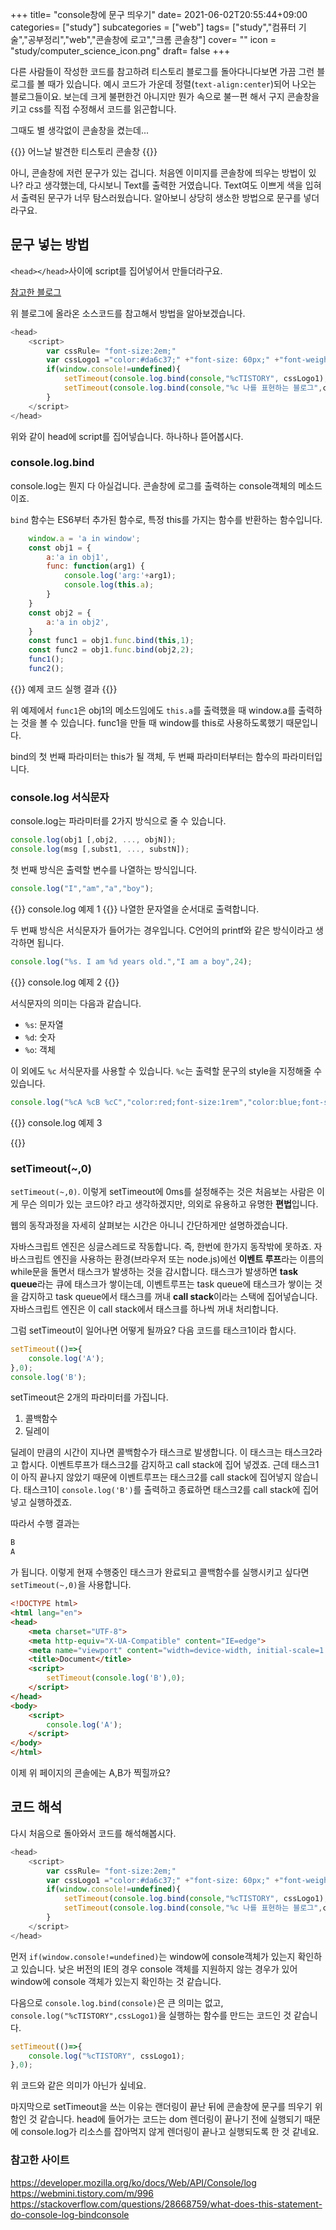 +++
title= "console창에 문구 띄우기"
date= 2021-06-02T20:55:44+09:00
categories= ["study"]
subcategories = ["web"]
tags= ["study","컴퓨터 기술","공부정리","web","콘솔창에 로고","크롬 콘솔창"]
cover= ""
icon = "study/computer_science_icon.png"
draft= false
+++

다른 사람들이 작성한 코드를 참고하려 티스토리 블로그를 돌아다니다보면 가끔 그런 블로그를 볼 때가 있습니다. 예시 코드가 가운데 정렬(`text-align:center`)되어 나오는 블로그들이요. 보는데 크게 불편한건 아니지만 뭔가 속으로 불ㅡ편 해서 구지 콘솔창을 키고 css를 직접 수정해서 코드를 읽곤합니다.

그때도 별 생각없이 콘솔창을 켰는데...

{{<figure-img src="images/티스토리 콘솔창 문구.png" alt="티스토리 콘솔창">}}
어느날 발견한 티스토리 콘솔창
{{</figure-img>}}

아니, 콘솔창에 저런 문구가 있는 겁니다. 처음엔 이미지를 콘솔창에 띄우는 방법이 있나? 라고 생각했는데, 다시보니 Text를 출력한 거였습니다. Text여도 이쁘게 색을 입혀서 출력된 문구가 너무 탐스러웠습니다. 알아보니 상당히 생소한 방법으로 문구를 넣더라구요.

## 문구 넣는 방법
`<head></head>`사이에 script를 집어넣어서 만들더라구요.

[참고한 블로그](https://webmini.tistory.com/m/996)

위 블로그에 올라온 소스코드를 참고해서 방법을 알아보겠습니다.

```js
<head>
    <script>
        var cssRule= "font-size:2em;"
        var cssLogo1 ="color:#da6c37;" +"font-size: 60px;" +"font-weight: bold;" +"letter-space:-1px;" +"font-family:Tahoma,Arial,sans-serif";
        if(window.console!=undefined){
            setTimeout(console.log.bind(console,"%cTISTORY", cssLogo1),0);
            setTimeout(console.log.bind(console,"%c 나를 표현하는 블로그",cssRule),0);
        }
    </script>
</head>
```
위와 같이 head에 script를 집어넣습니다. 하나하나 뜯어봅시다.

### console.log.bind

console.log는 뭔지 다 아실겁니다. 콘솔창에 로그를 출력하는 console객체의 메소드이죠.

`bind` 함수는 ES6부터 추가된 함수로, 특정 this를 가지는 함수를 반환하는 함수입니다.

```js
    window.a = 'a in window';
    const obj1 = {
        a:'a in obj1',
        func: function(arg1) {
            console.log('arg:'+arg1);
            console.log(this.a);
        }
    }
    const obj2 = {
        a:'a in obj2',
    }
    const func1 = obj1.func.bind(this,1);
    const func2 = obj1.func.bind(obj2,2);
    func1();
    func2();
```

{{<figure-img src="images/bind 예제코드.png" alt="bind 예제코드">}}
예제 코드 실행 결과
{{</figure-img>}}

위 예제에서 `func1`은 obj1의 메소드임에도 `this.a`를 출력했을 때 window.a를 출력하는 것을 볼 수 있습니다. func1을 만들 때 window를 this로 사용하도록했기 때문입니다.

bind의 첫 번째 파라미터는 this가 될 객체, 두 번째 파라미터부터는 함수의 파라미터입니다. 

### console.log 서식문자
console.log는 파라미터를 2가지 방식으로 줄 수 있습니다.

```js
console.log(obj1 [,obj2, ..., objN]);
console.log(msg [,subst1, ..., substN]);
```

첫 번째 방식은 출력할 변수를 나열하는 방식입니다. 
```js
console.log("I","am","a","boy");
```
{{<figure-img src="images/console.log 예제1.png" alt="console.log 예제코드">}}
console.log 예제 1
{{</figure-img>}}
나열한 문자열을 순서대로 출력합니다.

두 번째 방식은 서식문자가 들어가는 경우입니다. C언어의 printf와 같은 방식이라고 생각하면 됩니다.
```js
console.log("%s. I am %d years old.","I am a boy",24);
```
{{<figure-img src="images/console.log 예제2.png" alt="console.log 예제코드2">}}
console.log 예제 2
{{</figure-img>}}

서식문자의 의미는 다음과 같습니다.
- `%s`: 문자열
- `%d`: 숫자
- `%o`: 객체

이 외에도 `%c` 서식문자를 사용할 수 있습니다. `%c`는 출력할 문구의 style을 지정해줄 수 있습니다. 

```js
console.log("%cA %cB %cC","color:red;font-size:1rem","color:blue;font-size:1.5rem","color:green;font-size:2rem");
```
{{<figure-img src="images/console.log 예제3.png" alt="console.log 예제코드3">}}
console.log 예제 3

{{</figure-img>}}

### setTimeout(~,0)
`setTimeout(~,0)`. 이렇게 setTimeout에 0ms를 설정해주는 것은 처음보는 사람은 이게 무슨 의미가 있는 코드야? 라고 생각하겠지만, 의외로 유용하고 유명한 **편법**입니다. 

웹의 동작과정을 자세히 살펴보는 시간은 아니니 간단하게만 설명하겠습니다.

자바스크립트 엔진은 싱글스레드로 작동합니다. 즉, 한번에 한가지 동작밖에 못하죠. 자바스크립트 엔진을 사용하는 환경(브라우저 또는 node.js)에선 **이벤트 루프**라는 이름의 while문을 돌면서 태스크가 발생하는 것을 감시합니다. 태스크가 발생하면 **task queue**라는 큐에 태스크가 쌓이는데, 이벤트루프는 task queue에 태스크가 쌓이는 것을 감지하고 task queue에서 태스크를 꺼내 **call stack**이라는 스택에 집어넣습니다. 자바스크립트 엔진은 이 call stack에서 태스크를 하나씩 꺼내 처리합니다.

그럼 setTimeout이 일어나면 어떻게 될까요? 다음 코드를 태스크1이라 합시다.
```js
setTimeout(()=>{
    console.log('A');
},0);
console.log('B');
```
setTimeout은 2개의 파라미터를 가집니다. 

1) 콜백함수  
2) 딜레이   

딜레이 만큼의 시간이 지나면 콜백함수가 태스크로 발생합니다. 이 태스크는 태스크2라고 합시다. 이벤트루프가 태스크2를 감지하고 call stack에 집어 넣겠죠. 근데 태스크1이 아직 끝나지 않았기 때문에 이벤트루프는 태스크2를 call stack에 집어넣지 않습니다. 태스크1이 `console.log('B')`를 출력하고 종료하면 태스크2를 call stack에 집어넣고 실행하겠죠. 

따라서 수행 결과는 
```bash
B
A
```
가 됩니다. 이렇게 현재 수행중인 태스크가 완료되고 콜백함수를 실행시키고 싶다면 `setTimeout(~,0)`을 사용합니다.

```html
<!DOCTYPE html>
<html lang="en">
<head>
    <meta charset="UTF-8">
    <meta http-equiv="X-UA-Compatible" content="IE=edge">
    <meta name="viewport" content="width=device-width, initial-scale=1.0">
    <title>Document</title>
    <script>
        setTimeout(console.log('B'),0);
    </script>
</head>
<body>
    <script>
        console.log('A');
    </script>
</body>
</html>
```
이제 위 페이지의 콘솔에는 A,B가 찍힐까요?

## 코드 해석

다시 처음으로 돌아와서 코드를 해석해봅시다.
```js
<head>
    <script>
        var cssRule= "font-size:2em;"
        var cssLogo1 ="color:#da6c37;" +"font-size: 60px;" +"font-weight: bold;" +"letter-space:-1px;" +"font-family:Tahoma,Arial,sans-serif";
        if(window.console!=undefined){
            setTimeout(console.log.bind(console,"%cTISTORY", cssLogo1),0);
            setTimeout(console.log.bind(console,"%c 나를 표현하는 블로그",cssRule),0);
        }
    </script>
</head>
```
먼저 `if(window.console!=undefined)`는 window에 console객체가 있는지 확인하고 있습니다. 낮은 버전의 IE의 경우 console 객체를 지원하지 않는 경우가 있어 window에 console 객체가 있는지 확인하는 것 같습니다.

다음으로 `console.log.bind(console)`은 큰 의미는 없고, `console.log("%cTISTORY",cssLogo1)`을 실행하는 함수를 만드는 코드인 것 같습니다.

```js
setTimeout(()=>{
    console.log("%cTISTORY", cssLogo1);
},0);
```
위 코드와 같은 의미가 아닌가 싶네요.

마지막으로 setTimeout을 쓰는 이유는 랜더링이 끝난 뒤에 콘솔창에 문구를 띄우기 위함인 것 같습니다. head에 들어가는 코드는 dom 렌더링이 끝나기 전에 실행되기 때문에 console.log가 리소스를 잡아먹지 않게 렌더링이 끝나고 실행되도록 한 것 같네요.

### 참고한 사이트
https://developer.mozilla.org/ko/docs/Web/API/Console/log
https://webmini.tistory.com/m/996
https://stackoverflow.com/questions/28668759/what-does-this-statement-do-console-log-bindconsole